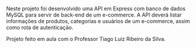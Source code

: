 Neste projeto foi desenvolvido uma API em Express com banco de dados MySQL para servir de back-end de um e-commerce. A API deverá listar informações de produtos, categorias e usuários de um e-commerce, assim como rota de autenticação.

Projeto feito em aula com o Professor Tiago Luiz Ribeiro da Silva.